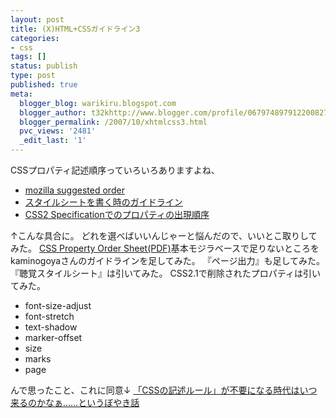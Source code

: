 ```yaml
---
layout: post
title: (X)HTML+CSSガイドライン3
categories:
- css
tags: []
status: publish
type: post
published: true
meta:
  blogger_blog: warikiru.blogspot.com
  blogger_author: t32khttp://www.blogger.com/profile/06797489791220082722noreply@blogger.com
  blogger_permalink: /2007/10/xhtmlcss3.html
  pvc_views: '2481'
  _edit_last: '1'
---
```

CSSプロパティ記述順序っていろいろありますよね、
<ul>
	<li><a href="http://www.mozilla.org/css/base/content.css">mozilla suggested order</a></li>
	<li><a href="http://2xup.org/log/2006/07/11-1956">スタイルシートを書く時のガイドライン</a></li>
	<li><a href="http://hail2u.net/blog/webdesign/css2-property-order.html">CSS2 Specificationでのプロパティの出現順序</a></li>
</ul>
↑こんな具合に。 どれを選べばいいんじゃーと悩んだので、いいとこ取りしてみた。 <a href="http://3.bp.blogspot.com/_1drnogi3vdg/Rwjh2JuciAI/AAAAAAAAABU/CbZoHZm6UtE/s1600-h/css-property-order-sheet.png">
</a><a href="http://ijok.ijok.googlepages.com/css-property-order-sheet.pdf">CSS Property Order Sheet(PDF)</a>基本モジラベースで足りないところをkaminogoyaさんのガイドラインを足してみた。 『ページ出力』も足してみた。 『聴覚スタイルシート』は引いてみた。 CSS2.1で削除されたプロパティは引いてみた。
<ul>
	<li>font-size-adjust</li>
	<li>font-stretch</li>
	<li>text-shadow</li>
	<li>marker-offset</li>
	<li>size</li>
	<li>marks</li>
	<li>page</li>
</ul>
んで思ったこと、これに同意↓ <a href="http://d.hatena.ne.jp/milkmeta/20060817/1155835982">「CSSの記述ルール」が不要になる時代はいつ来るのかなぁ……というぼやき話</a>
